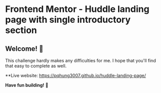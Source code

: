 # Frontend Mentor - Huddle landing page with single introductory section

## Welcome! 👋

This challenge hardly makes any difficulties for me. I hope that you'll find that easy to complete as well.

**Live website: https://pqhung3007.github.io/huddle-landing-page/

**Have fun building!** 🚀
